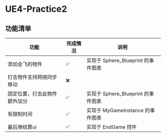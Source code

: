 # UE4-Practice2

## 功能清单

| 功能                         | 完成情况 | 说明                               |
| ---------------------------- | -------- | ---------------------------------- |
| 添加会飞的物件               | ✅        | 实现于 Sphere_Blueprint 的事件图表 |
| 打击物件支持网络同步移动     | ❌        |                                    |
| 固定位置，打击此物件额外加分 | ✅        | 实现于 Sphere_Blueprint 的事件图表 |
| 有限制时间                   | ✅        | 实现于 MyGameInstance 的事件图表   |
| 最后弹结算ui                 | ✅        | 实现于 EndGame 控件                |

